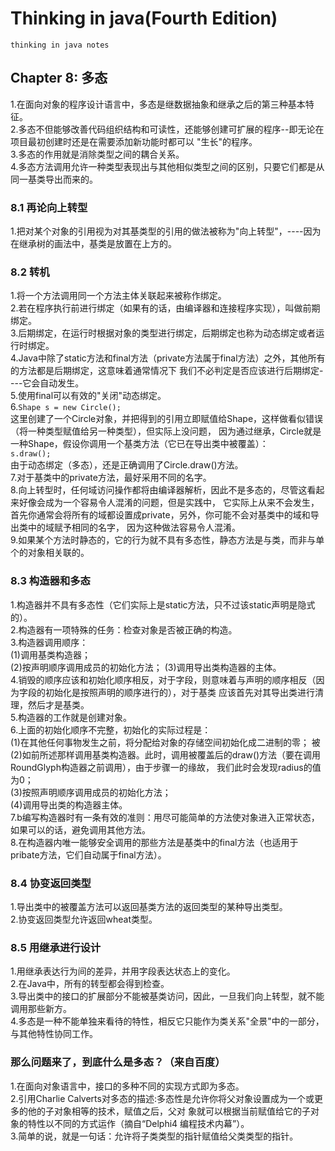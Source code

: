 # Thinking in java(Fourth Edition)
    thinking in java notes
## Chapter 8: 多态
1.在面向对象的程序设计语言中，多态是继数据抽象和继承之后的第三种基本特征。   
2.多态不但能够改善代码组织结构和可读性，还能够创建可扩展的程序--即无论在项目最初创建时还是在需要添加新功能时都可以
"生长"的程序。   
3.多态的作用就是消除类型之间的耦合关系。   
4.多态方法调用允许一种类型表现出与其他相似类型之间的区别，只要它们都是从同一基类导出而来的。
### 8.1 再论向上转型
1.把对某个对象的引用视为对其基类型的引用的做法被称为"向上转型"，----因为在继承树的画法中，基类是放置在上方的。
### 8.2 转机
1.将一个方法调用同一个方法主体关联起来被称作绑定。   
2.若在程序执行前进行绑定（如果有的话，由编译器和连接程序实现），叫做前期绑定。   
3.后期绑定，在运行时根据对象的类型进行绑定，后期绑定也称为动态绑定或者运行时绑定。   
4.Java中除了static方法和final方法（private方法属于final方法）之外，其他所有的方法都是后期绑定，这意味着通常情况下
我们不必判定是否应该进行后期绑定----它会自动发生。   
5.使用final可以有效的"关闭"动态绑定。  
6.```Shape s = new Circle();```   
这里创建了一个Circle对象，并把得到的引用立即赋值给Shape，这样做看似错误（将一种类型赋值给另一种类型），但实际上没问题，
因为通过继承，Circle就是一种Shape，假设你调用一个基类方法（它已在导出类中被覆盖）：   
```s.draw();```     
由于动态绑定（多态），还是正确调用了Circle.draw()方法。   
7.对于基类中的private方法，最好采用不同的名字。   
8.向上转型时，任何域访问操作都将由编译器解析，因此不是多态的，尽管这看起来好像会成为一个容易令人混淆的问题，但是实践中，
它实际上从来不会发生，首先你通常会将所有的域都设置成private，另外，你可能不会对基类中的域和导出类中的域赋予相同的名字，
因为这种做法容易令人混淆。   
9.如果某个方法时静态的，它的行为就不具有多态性，静态方法是与类，而非与单个的对象相关联的。   
### 8.3 构造器和多态
1.构造器并不具有多态性（它们实际上是static方法，只不过该static声明是隐式的）。   
2.构造器有一项特殊的任务：检查对象是否被正确的构造。   
3.构造器调用顺序：   
(1)调用基类构造器；   
(2)按声明顺序调用成员的初始化方法；
(3)调用导出类构造器的主体。   
4.销毁的顺序应该和初始化顺序相反，对于字段，则意味着与声明的顺序相反（因为字段的初始化是按照声明的顺序进行的），对于基类
应该首先对其导出类进行清理，然后才是基类。   
5.构造器的工作就是创建对象。    
6.上面的初始化顺序不完整，初始化的实际过程是：   
(1)在其他任何事物发生之前，将分配给对象的存储空间初始化成二进制的零；  被   
(2)如前所述那样调用基类构造器。此时，调用被覆盖后的draw()方法（要在调用RoundGlyph构造器之前调用），由于步骤一的缘故，
我们此时会发现radius的值为0；   
(3)按照声明顺序调用成员的初始化方法；   
(4)调用导出类的构造器主体。    
7.b编写构造器时有一条有效的准则：用尽可能简单的方法使对象进入正常状态，如果可以的话，避免调用其他方法。   
8.在构造器内唯一能够安全调用的那些方法是基类中的final方法（也适用于pribate方法，它们自动属于final方法）。
### 8.4 协变返回类型
1.导出类中的被覆盖方法可以返回基类方法的返回类型的某种导出类型。   
2.协变返回类型允许返回wheat类型。   
### 8.5 用继承进行设计
1.用继承表达行为间的差异，并用字段表达状态上的变化。   
2.在Java中，所有的转型都会得到检查。   
3.导出类中的接口的扩展部分不能被基类访问，因此，一旦我们向上转型，就不能调用那些新方。   
4.多态是一种不能单独来看待的特性，相反它只能作为类关系"全景"中的一部分，与其他特性协同工作。   
### 那么问题来了，到底什么是多态？（来自百度）
1.在面向对象语言中，接口的多种不同的实现方式即为多态。   
2.引用Charlie Calverts对多态的描述:多态性是允许你将父对象设置成为一个或更多的他的子对象相等的技术，赋值之后，父对
象就可以根据当前赋值给它的子对象的特性以不同的方式运作（摘自“Delphi4 编程技术内幕”）。   
3.简单的说，就是一句话：允许将子类类型的指针赋值给父类类型的指针。
